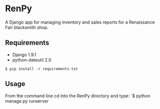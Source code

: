 # RenPy
A Django app for managing inventory and sales reports for a Renaissance Fair blacksmith shop.

## Requirements
- Django 1.9.1
- python-dateutil 2.0

`$ pip install -r requirements.txt`

## Usage
From the command line cd into the RenPy directory and type:
`$ python manage.py runserver





